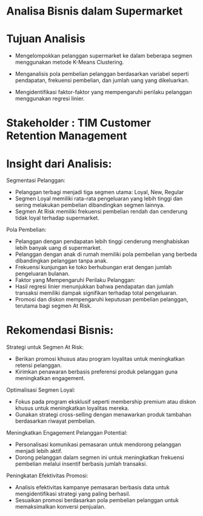 # **Analisa Bisnis dalam Supermarket**

# Tujuan Analisis
* Mengelompokkan pelanggan supermarket ke dalam beberapa segmen menggunakan metode K-Means Clustering.

* Menganalisis pola pembelian pelanggan berdasarkan variabel seperti pendapatan, frekuensi pembelian, dan jumlah uang yang dikeluarkan.

* Mengidentifikasi faktor-faktor yang mempengaruhi perilaku pelanggan menggunakan regresi linier.

# Stakeholder : TIM Customer Retention Management

# Insight dari Analisis:

Segmentasi Pelanggan:

* Pelanggan terbagi menjadi tiga segmen utama: Loyal, New, Regular
* Segmen Loyal memiliki rata-rata pengeluaran yang lebih tinggi dan sering melakukan pembelian dibandingkan segmen lainnya.
* Segmen At Risk memiliki frekuensi pembelian rendah dan cenderung tidak loyal terhadap supermarket.

Pola Pembelian:

* Pelanggan dengan pendapatan lebih tinggi cenderung menghabiskan lebih banyak uang di supermarket.
* Pelanggan dengan anak di rumah memiliki pola pembelian yang berbeda dibandingkan pelanggan tanpa anak.
* Frekuensi kunjungan ke toko berhubungan erat dengan jumlah pengeluaran bulanan.
* Faktor yang Mempengaruhi Perilaku Pelanggan:
* Hasil regresi linier menunjukkan bahwa pendapatan dan jumlah transaksi memiliki dampak signifikan terhadap total pengeluaran.
* Promosi dan diskon mempengaruhi keputusan pembelian pelanggan, terutama bagi segmen At Risk.

# Rekomendasi Bisnis:

Strategi untuk Segmen At Risk:

* Berikan promosi khusus atau program loyalitas untuk meningkatkan retensi pelanggan.
* Kirimkan penawaran berbasis preferensi produk pelanggan guna meningkatkan engagement.

Optimalisasi Segmen Loyal:

* Fokus pada program eksklusif seperti membership premium atau diskon khusus untuk meningkatkan loyalitas mereka.
* Gunakan strategi cross-selling dengan menawarkan produk tambahan berdasarkan riwayat pembelian.

Meningkatkan Engagement Pelanggan Potential:

* Personalisasi komunikasi pemasaran untuk mendorong pelanggan menjadi lebih aktif.
* Dorong pelanggan dalam segmen ini untuk meningkatkan frekuensi pembelian melalui insentif berbasis jumlah transaksi.

Peningkatan Efektivitas Promosi:

* Analisis efektivitas kampanye pemasaran berbasis data untuk mengidentifikasi strategi yang paling berhasil.
* Sesuaikan promosi berdasarkan pola pembelian pelanggan untuk memaksimalkan konversi penjualan.
